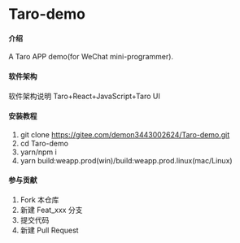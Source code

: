 # Taro-demo

#### 介绍
A Taro APP demo(for WeChat mini-programmer).


  
#### 软件架构
软件架构说明
Taro+React+JavaScript+Taro UI


#### 安装教程

1.  git clone https://gitee.com/demon3443002624/Taro-demo.git
2.  cd Taro-demo
3.  yarn/npm i
4.  yarn build:weapp.prod(win)/build:weapp.prod.linux(mac/Linux)


#### 参与贡献

1.  Fork 本仓库
2.  新建 Feat_xxx 分支
3.  提交代码
4.  新建 Pull Request
